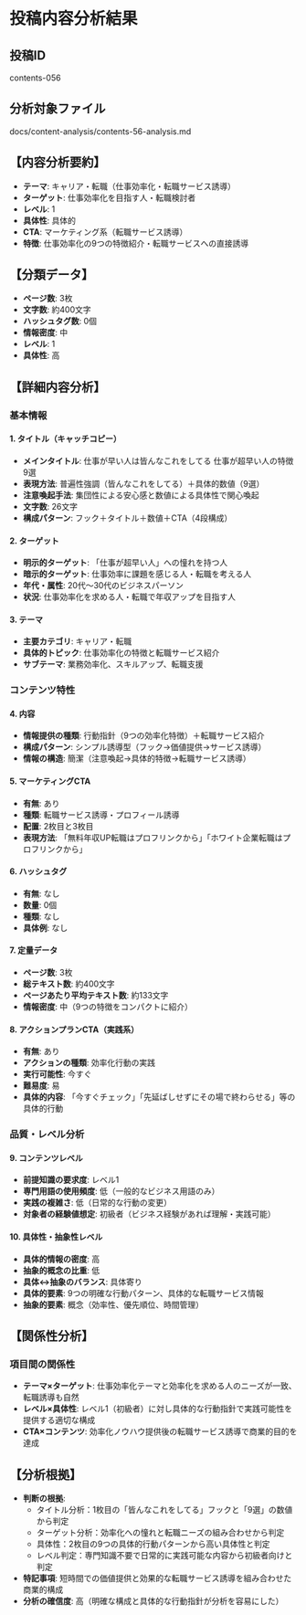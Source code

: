 # 投稿内容分析結果

## 投稿ID
contents-056

## 分析対象ファイル
docs/content-analysis/contents-56-analysis.md

## 【内容分析要約】
- **テーマ**: キャリア・転職（仕事効率化・転職サービス誘導）
- **ターゲット**: 仕事効率化を目指す人・転職検討者
- **レベル**: 1
- **具体性**: 具体的
- **CTA**: マーケティング系（転職サービス誘導）
- **特徴**: 仕事効率化の9つの特徴紹介・転職サービスへの直接誘導

## 【分類データ】
- **ページ数**: 3枚
- **文字数**: 約400文字
- **ハッシュタグ数**: 0個
- **情報密度**: 中
- **レベル**: 1
- **具体性**: 高

## 【詳細内容分析】

### 基本情報
#### 1. タイトル（キャッチコピー）
- **メインタイトル**: 仕事が早い人は皆んなこれをしてる 仕事が超早い人の特徴9選
- **表現方法**: 普遍性強調（皆んなこれをしてる）＋具体的数値（9選）
- **注意喚起手法**: 集団性による安心感と数値による具体性で関心喚起
- **文字数**: 26文字
- **構成パターン**: フック＋タイトル＋数値＋CTA（4段構成）

#### 2. ターゲット
- **明示的ターゲット**: 「仕事が超早い人」への憧れを持つ人
- **暗示的ターゲット**: 仕事効率に課題を感じる人・転職を考える人
- **年代・属性**: 20代〜30代のビジネスパーソン
- **状況**: 仕事効率化を求める人・転職で年収アップを目指す人

#### 3. テーマ
- **主要カテゴリ**: キャリア・転職
- **具体的トピック**: 仕事効率化の特徴と転職サービス紹介
- **サブテーマ**: 業務効率化、スキルアップ、転職支援

### コンテンツ特性
#### 4. 内容
- **情報提供の種類**: 行動指針（9つの効率化特徴）＋転職サービス紹介
- **構成パターン**: シンプル誘導型（フック→価値提供→サービス誘導）
- **情報の構造**: 簡潔（注意喚起→具体的特徴→転職サービス誘導）

#### 5. マーケティングCTA
- **有無**: あり
- **種類**: 転職サービス誘導・プロフィール誘導
- **配置**: 2枚目と3枚目
- **表現方法**: 「無料年収UP転職はプロフリンクから」「ホワイト企業転職はプロフリンクから」

#### 6. ハッシュタグ
- **有無**: なし
- **数量**: 0個
- **種類**: なし
- **具体例**: なし

#### 7. 定量データ
- **ページ数**: 3枚
- **総テキスト数**: 約400文字
- **ページあたり平均テキスト数**: 約133文字
- **情報密度**: 中（9つの特徴をコンパクトに紹介）

#### 8. アクションプランCTA（実践系）
- **有無**: あり
- **アクションの種類**: 効率化行動の実践
- **実行可能性**: 今すぐ
- **難易度**: 易
- **具体的内容**: 「今すぐチェック」「先延ばしせずにその場で終わらせる」等の具体的行動

### 品質・レベル分析
#### 9. コンテンツレベル
- **前提知識の要求度**: レベル1
- **専門用語の使用頻度**: 低（一般的なビジネス用語のみ）
- **実践の複雑さ**: 低（日常的な行動の変更）
- **対象者の経験値想定**: 初級者（ビジネス経験があれば理解・実践可能）

#### 10. 具体性・抽象性レベル
- **具体的情報の密度**: 高
- **抽象的概念の比重**: 低
- **具体↔抽象のバランス**: 具体寄り
- **具体的要素**: 9つの明確な行動パターン、具体的な転職サービス情報
- **抽象的要素**: 概念（効率性、優先順位、時間管理）

## 【関係性分析】
### 項目間の関係性
- **テーマ×ターゲット**: 仕事効率化テーマと効率化を求める人のニーズが一致、転職誘導も自然
- **レベル×具体性**: レベル1（初級者）に対し具体的な行動指針で実践可能性を提供する適切な構成
- **CTA×コンテンツ**: 効率化ノウハウ提供後の転職サービス誘導で商業的目的を達成

## 【分析根拠】
- **判断の根拠**: 
  - タイトル分析：1枚目の「皆んなこれをしてる」フックと「9選」の数値から判定
  - ターゲット分析：効率化への憧れと転職ニーズの組み合わせから判定
  - 具体性：2枚目の9つの具体的行動パターンから高い具体性と判定
  - レベル判定：専門知識不要で日常的に実践可能な内容から初級者向けと判定
- **特記事項**: 短時間での価値提供と効果的な転職サービス誘導を組み合わせた商業的構成
- **分析の確信度**: 高（明確な構成と具体的な行動指針が分析を容易にした）